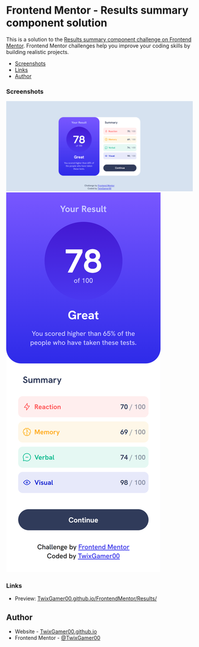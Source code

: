 # Frontend Mentor - Results summary component solution

This is a solution to the [Results summary component challenge on Frontend Mentor](https://www.frontendmentor.io/challenges/results-summary-component-CE_K6s0maV). Frontend Mentor challenges help you improve your coding skills by building realistic projects.

- [Screenshots](#screenshot)
- [Links](#links)
- [Author](#author)

### Screenshots

![](./images/Desktop.png)
![](./images/Mobile.png)

### Links

- Preview: [TwixGamer00.github.io/FrontendMentor/Results/](https://twixgamer00.github.io/FrontendMentor/Results/)

## Author

- Website - [TwixGamer00.github.io](https://twixgamer00.github.io/)
- Frontend Mentor - [@TwixGamer00](https://www.frontendmentor.io/profile/TwixGamer00)
